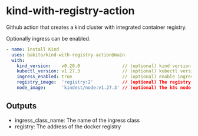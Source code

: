 # kind-with-registry-action

Github action that creates a kind cluster with integrated container registry.

Optionally ingress can be enabled.

```yaml
- name: Install Kind
  uses: bakito/kind-with-registry-action@main
  with:
    kind_version:    v0.20.0                // (optional) kind version to be used
    kubectl_version: v1.27.3                // (optional) kubectl version to be used
    ingress_enabled: true                   // (optional) enable ingress-nginx
    registry_image:  'registry:2'           // (optional) The registry docker image to be used
    node_image:      'kindest/node:v1.27.3' // (optional) The k8s node imaage to be used
```

## Outputs

- ingress_class_name: The name of the ingress class
- registry: The address of the docker registry
